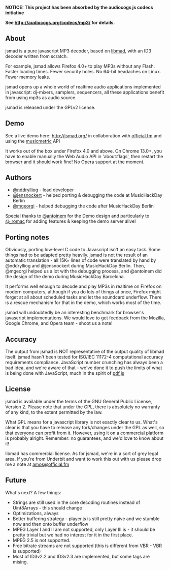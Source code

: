 **NOTICE: This project has been absorbed by the audiocogs js codecs initiative**

**See <http://audiocogs.org/codecs/mp3/> for details.**


## About

jsmad is a pure javascript MP3 decoder, based on [libmad](http://www.underbit.com/products/mad/), with an ID3 decoder written from scratch.

For example, jsmad allows Firefox 4.0+ to play MP3s without any Flash. Faster loading times. Fewer security holes. No 64-bit headaches on Linux. Fewer memory leaks.

jsmad opens up a whole world of realtime audio applications implemented in javascript: 
dj-mixers, samplers, sequencers, all these applications benefit from using mp3s as audio source.  

jsmad is released under the GPLv2 license.

## Demo

See a live demo here: http://jsmad.org/ in collaboration with [official.fm](http://official.fm/) and using the [musicmetric](http://musicmetric.com/) API

It works out of the box under Firefox 4.0 and above. On Chrome 13.0+, you have to enable manually the Web Audio API in 'about:flags', then restart the browser and it should work fine! No Opera support at the moment.

## Authors

  * [@nddrylliog](http://twitter.com/nddrylliog) - lead developer
  * [@jensnockert](http://twitter.com/jensnockert) - helped porting & debugging the code at MusicHackDay Berlin
  * [@mgeorgi](http://twitter.com/mgeorgi) - helped debugging the code after MusicHackDay Berlin

Special thanks to [@antoinem](http://twitter.com/antoinem) for the Demo design and particularly to [@_romac](http://twitter.com/_romac) for adding features & keeping the demo server alive!

## Porting notes

Obviously, porting low-level C code to Javascript isn't an easy task. Some things had to be 
adapted pretty heavily. jsmad is not the result of an automatic translation - all 15K+ lines
of code were translated by hand by @nddrylliog and @jensnockert during MusicHackDay Berlin.
Then, @mgeorgi helped us a lot with the debugging process, and @antoinem did the design of the demo
during MusicHackDay Barcelona.

It performs well enough to decode and play MP3s in realtime on Firefox on modern computers,
although if you do lots of things at once, Firefox might forget at all about scheduled tasks
and let the soundcard underflow. There is a rescue mechanism for that in the demo, which works
most of the time.

jsmad will undoubtedly be an interesting benchmark for browser's javascript implementations.
We would love to get feedback from the Mozilla, Google Chrome, and Opera team - shoot us a note!

## Accuracy

The output from jsmad is NOT representative of the output quality of libmad itself. jsmad hasn't been
tested for ISO/IEC 11172-4 computational accuracy requirements compliance. JavaScript number crunching
has always been a bad idea, and we're aware of that - we've done it to push the limits of what is being
done with JavaScript, much in the spirit of [pdf.js](https://github.com/andreasgal/pdf.js)

## License

jsmad is available under the terms of the GNU General Public License, Version 2. Please note that
under the GPL, there is absolutely no warranty of any kind, to the extent permitted by the law.

What GPL means for a javascript library is not exactly clear to us. What's clear is that you have
to release any fork/changes under the GPL as well, so that everyone can profit from it. However,
using it on a commercial platform is probably alright. Remember: no guarantees, and we'd love to know
about it!

libmad has commercial license. As for jsmad, we're in a sort of grey legal area. If you're from
Underbit and want to work this out with us please drop me a note at amos@official.fm

## Future

What's next? A few things:

  - Strings are still used in the core decoding routines instead of Uint8Arrays - this should change
  - Optimizations, always
  - Better buffering strategy - player.js is still pretty naive and we stumble now and then onto buffer underflow
  - MPEG Layer I and II are not supported, only Layer III is - it should be pretty trivial but we had no interest for it in the first place.
  - MPEG 2.5 is not supported.
  - Free bitrate streams are not supported (this is different from VBR - VBR is supported)
  - Most of ID3v2.2 and ID3v2.3 are implemented, but some tags are mising.
